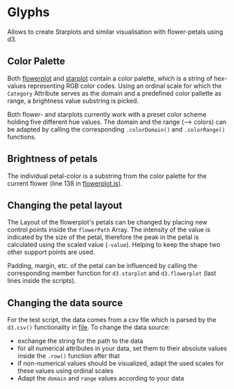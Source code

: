 # Glyphs
Allows to create Starplots and similar visualisation with flower-petals using
d3.

## Color Palette
Both [flowerplot](js/flowerplot.js) and [starplot](js/starplot.js) contain a
color palette, which is a string of hex-values representing
RGB color codes. Using an ordinal scale for which the ``Category`` Attribute
serves as the domain and a predefined color pallette as range, a brightness
value substring is picked.

Both flower- and starplots currently work with a preset color scheme holding
five different hue values. The domain and the range (--> colors) can be adapted
by calling the corresponding ``.colorDomain()`` and ``.colorRange()`` functions.

## Brightness of petals
The individual petal-color is a substring from the color palette for the current
flower (line 138 in [flowerplot.js](js/flowerplot.js)).

## Changing the petal layout
The Layout of the flowerplot's petals can be changed by placing new control
points inside the `flowerPath` Array. The intensity of the value is indicated
by the size of the petal, therefore the peak in the petal is calculated using
the scaled value (`-value`). Helping to keep the shape two other support
points are used.

Padding, margin, etc. of the petal can be influenced by calling the
corresponding member function for `d3.starplot` and `d3.flowerplot` (last
lines inside the scripts).

## Changing the data source
For the test script, the data comes from a csv file which is parsed by the
`d3.csv()` functionality in [file](js/main.js). To change the data source:

* exchange the string for the path to the data
* for all numerical attributes in your data, set them to their absolute values
  inside the `.row()` function after that
* if non-numerical values should be visualized, adapt the used scales for these
values using ordinal scales
* Adapt the `domain` and `range` values according to your data
